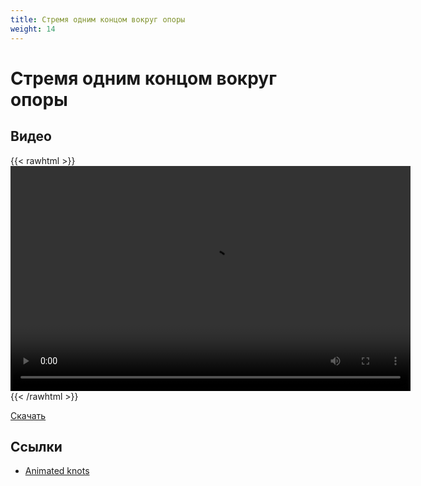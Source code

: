 ```yaml
---
title: Стремя одним концом вокруг опоры
weight: 14
---
```


# Стремя одним концом вокруг опоры

## Видео

{{< rawhtml >}}
    <video width="640" height="360" controls src="https://www.dropbox.com/s/0bmqoisgrcge89g/clove-hitch-knot-rope-end.mp4?raw=1"></video>
{{< /rawhtml >}}

[Скачать](https://www.dropbox.com/s/0bmqoisgrcge89g/clove-hitch-knot-rope-end.mp4?dl=1)


## Ссылки

- [Animated knots](http://www.animatedknots.com/cloveend)
